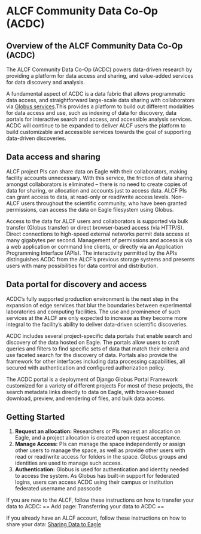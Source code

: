 # ALCF Community Data Co-Op (ACDC) 

## Overview of the ALCF Community Data Co-Op (ACDC)

The ALCF Community Data Co-Op (ACDC) powers data-driven research by providing a platform for data access and sharing, and value-added services for data discovery and analysis.

A fundamental aspect of ACDC is a data fabric that allows programmatic data access, and straightforward large-scale data sharing with collaborators via [Globus services](www.globus.org).This provides a platform to build out different modalities for data access and use, such as indexing of data for discovery, data portals for interactive search and access, and accessible analysis services. ACDC will continue to be expanded to deliver ALCF users the platform to build customizable and accessible services towards the goal of supporting data-driven discoveries.

## Data access and sharing 
ALCF project PIs can share data on Eagle with their collaborators, making facility accounts unnecessary. With this service, the friction of data sharing amongst collaborators is eliminated – there is no need to create copies of data for sharing, or allocation and accounts just to access data. ALCF PIs can grant access to data, at read-only or read/write access levels. Non-ALCF users throughout the scientific community, who have been granted permissions, can access the data on Eagle filesystem using Globus.

Access to the data for ALCF users and collaborators is supported via bulk transfer (Globus transfer) or direct browser-based access (via HTTP/S). Direct connections to high-speed external networks permit data access at many gigabytes per second. Management of permissions and access is via a web application or command line clients, or directly via an Application Programming Interface (APIs). The interactivity permitted by the APIs distinguishes ACDC from the ALCF’s previous storage systems and presents users with many possibilities for data control and distribution.

## Data portal for discovery and access 
ACDC’s fully supported production environment is the next step in the expansion of edge services that blur the boundaries between experimental laboratories and computing facilities. The use and prominence of such services at the ALCF are only expected to increase as they become more integral to the facility’s ability to deliver data-driven scientific discoveries.

ACDC includes several project-specific data portals that enable search and discovery of the data hosted on Eagle. The portals allow users to craft queries and filters to find specific sets of data that match their criteria and use faceted search for the discovery of data. Portals also provide the framework for other interfaces including data processing capabilities, all secured with authentication and configured authorization policy.

The ACDC portal is a deployment of Django Globus Portal Framework customized for a variety of different projects For most of these projects, the search metadata links directly to data on Eagle, with browser-based download, preview, and rendering of files, and bulk data access.

## Getting Started
1. **Request an allocation:** Researchers or PIs request an allocation on Eagle, and a project allocation is created upon request acceptance.
2. **Manage Access:** PIs can manage the space independently or assign other users to manage the space, as well as provide other users with read or read/write access for folders in the space. Globus groups and identities are used to manage such access.
3. **Authentication:** Globus is used for authentication and identity needed to access the system. As Globus has built-in support for federated logins, users can access ACDC using their campus or institution federated username and passcode

If you are new to the ALCF, follow these instructions on how to transfer your data to ACDC:
== Add page: Transferring your data to ACDC ==

If you already have an ALCF account, follow these instructions on how to share your data:
[Sharing Data to Eagle](eagle-data-sharing.md)


